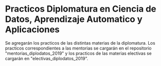 # Practicos Diplomatura en Ciencia de Datos, Aprendizaje Automatico y Aplicaciones

Se agregarán los practicos de las distintas materias de la diplomatura. Los practicos correspondientes a las mentorias se cargarán en
el repositorio "mentorias_diplodatos_2019" y los practicos de las materias electivas se cargarán en "electivas_diplodatos_2019".
